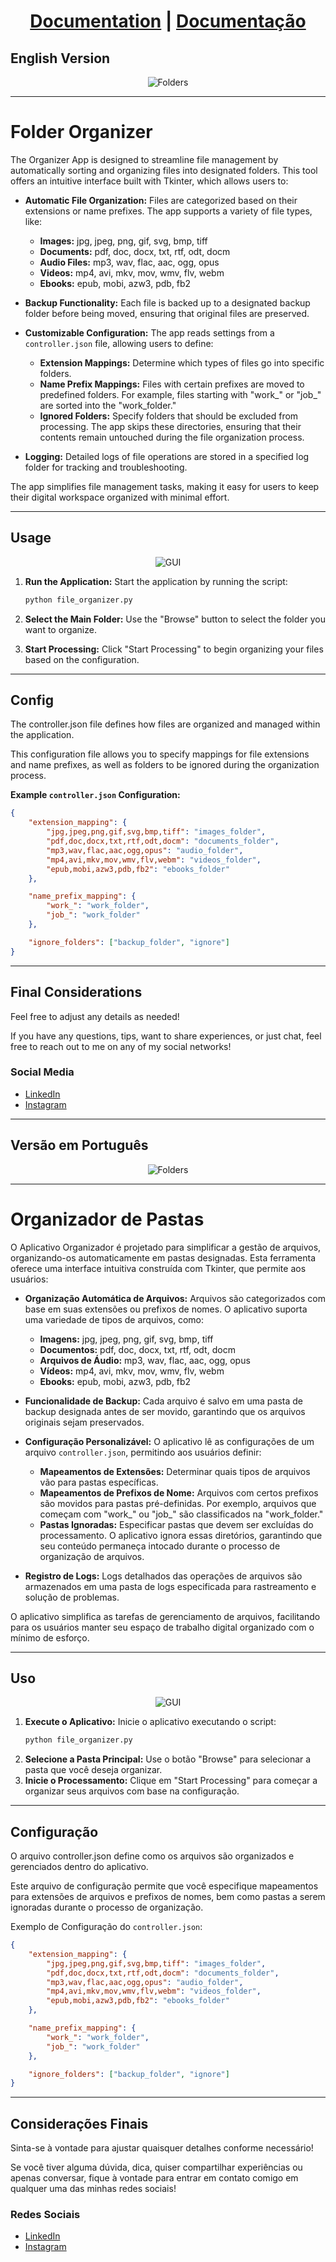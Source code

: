 <h1 align="center"> <a href="#english-version">Documentation</a> | <a href="#versao-em-portugues">Documentação</a> </h1>



## English Version
<a id="english-version"></a>

<p align="center">
  <img src="https://github.com/user-attachments/assets/62bbd0f1-bede-45b8-a7c0-0981b6042749" alt="Folders">
</p>

---

<h1>Folder Organizer</h1>

The Organizer App is designed to streamline file management by automatically sorting and organizing files into designated folders. This tool offers an intuitive interface built with Tkinter, which allows users to:

- **Automatic File Organization:** Files are categorized based on their extensions or name prefixes. The app supports a variety of file types, like:
  - **Images:** jpg, jpeg, png, gif, svg, bmp, tiff
  - **Documents:** pdf, doc, docx, txt, rtf, odt, docm
  - **Audio Files:** mp3, wav, flac, aac, ogg, opus
  - **Videos:** mp4, avi, mkv, mov, wmv, flv, webm
  - **Ebooks:** epub, mobi, azw3, pdb, fb2

- **Backup Functionality:** Each file is backed up to a designated backup folder before being moved, ensuring that original files are preserved.

- **Customizable Configuration:** The app reads settings from a `controller.json` file, allowing users to define:
  - **Extension Mappings:** Determine which types of files go into specific folders.
  - **Name Prefix Mappings:** Files with certain prefixes are moved to predefined folders. For example, files starting with "work_" or "job_" are sorted into the "work_folder."
  - **Ignored Folders:** Specify folders that should be excluded from processing. The app skips these directories, ensuring that their contents remain untouched during the file organization process.

- **Logging:** Detailed logs of file operations are stored in a specified log folder for tracking and troubleshooting.

The app simplifies file management tasks, making it easy for users to keep their digital workspace organized with minimal effort.

---

<h2>Usage</h2>

<p align="center">
  <img src="https://github.com/user-attachments/assets/185f6fa3-aa66-4bdf-8702-696cea9a25e8" alt="GUI">
</p>

1. **Run the Application:**
   Start the application by running the script:
   ```bash
   python file_organizer.py
   ```
   
2. **Select the Main Folder:**
   Use the "Browse" button to select the folder you want to organize.
3. **Start Processing:**
Click "Start Processing" to begin organizing your files based on the configuration.


---

<h2>Config</h2>

The <a href='controller.json' style='text-decoration:none; color:inherit'>controller.json</a> file defines how files are organized and managed within the application. 

This configuration file allows you to specify mappings for file extensions and name prefixes, as well as folders to be ignored during the organization process.

**Example `controller.json` Configuration:**

```json
{
    "extension_mapping": {
        "jpg,jpeg,png,gif,svg,bmp,tiff": "images_folder",
        "pdf,doc,docx,txt,rtf,odt,docm": "documents_folder",
        "mp3,wav,flac,aac,ogg,opus": "audio_folder",
        "mp4,avi,mkv,mov,wmv,flv,webm": "videos_folder",
        "epub,mobi,azw3,pdb,fb2": "ebooks_folder"
    },

    "name_prefix_mapping": {
        "work_": "work_folder",
        "job_": "work_folder"
    },

    "ignore_folders": ["backup_folder", "ignore"]
}

```

---
<h2> Final Considerations </h2>

Feel free to adjust any details as needed!

If you have any questions, tips, want to share experiences, or just chat, feel free to reach out to me on any of my social networks!

<h3>Social Media</h3>
<ul>
    <li>
        <i class="fab fa-linkedin"></i>
        <a href="https://www.linkedin.com/in/fernandofthompson/" target="_blank">
            LinkedIn
        </a>
    </li>
    <li>
        <i class="fab fa-instagram"></i>
        <a href="https://www.instagram.com/f.fthompson/" target="_blank">
            Instagram
        </a>
    </li>
</ul>


---
<a id="versao-em-portugues"></a>
## Versão em Português

<p align="center">
  <img src="https://github.com/user-attachments/assets/62bbd0f1-bede-45b8-a7c0-0981b6042749" alt="Folders">
</p>

---

# Organizador de Pastas

O Aplicativo Organizador é projetado para simplificar a gestão de arquivos, organizando-os automaticamente em pastas designadas. Esta ferramenta oferece uma interface intuitiva construída com Tkinter, que permite aos usuários:

- **Organização Automática de Arquivos:** Arquivos são categorizados com base em suas extensões ou prefixos de nomes. O aplicativo suporta uma variedade de tipos de arquivos, como:
  - **Imagens:** jpg, jpeg, png, gif, svg, bmp, tiff
  - **Documentos:** pdf, doc, docx, txt, rtf, odt, docm
  - **Arquivos de Áudio:** mp3, wav, flac, aac, ogg, opus
  - **Vídeos:** mp4, avi, mkv, mov, wmv, flv, webm
  - **Ebooks:** epub, mobi, azw3, pdb, fb2

- **Funcionalidade de Backup:** Cada arquivo é salvo em uma pasta de backup designada antes de ser movido, garantindo que os arquivos originais sejam preservados.

- **Configuração Personalizável:** O aplicativo lê as configurações de um arquivo `controller.json`, permitindo aos usuários definir:
  - **Mapeamentos de Extensões:** Determinar quais tipos de arquivos vão para pastas específicas.
  - **Mapeamentos de Prefixos de Nome:** Arquivos com certos prefixos são movidos para pastas pré-definidas. Por exemplo, arquivos que começam com "work_" ou "job_" são classificados na "work_folder."
  - **Pastas Ignoradas:** Especificar pastas que devem ser excluídas do processamento. O aplicativo ignora essas diretórios, garantindo que seu conteúdo permaneça intocado durante o processo de organização de arquivos.

- **Registro de Logs:** Logs detalhados das operações de arquivos são armazenados em uma pasta de logs especificada para rastreamento e solução de problemas.

O aplicativo simplifica as tarefas de gerenciamento de arquivos, facilitando para os usuários manter seu espaço de trabalho digital organizado com o mínimo de esforço.

---

## Uso

<p align="center">
  <img src="https://github.com/user-attachments/assets/185f6fa3-aa66-4bdf-8702-696cea9a25e8" alt="GUI">
</p>

1. **Execute o Aplicativo:**
   Inicie o aplicativo executando o script:
   ```bash
   python file_organizer.py
   ```
2. **Selecione a Pasta Principal:**
Use o botão "Browse" para selecionar a pasta que você deseja organizar.
3. **Inicie o Processamento:**
Clique em "Start Processing" para começar a organizar seus arquivos com base na configuração.

---

<h2>Configuração</h2>

O arquivo <a href='controller.json' style='text-decoration:none; color:inherit'>controller.json</a> define como os arquivos são organizados e gerenciados dentro do aplicativo.

Este arquivo de configuração permite que você especifique mapeamentos para extensões de arquivos e prefixos de nomes, bem como pastas a serem ignoradas durante o processo de organização.

Exemplo de Configuração do `controller.json`:

```json
{
    "extension_mapping": {
        "jpg,jpeg,png,gif,svg,bmp,tiff": "images_folder",
        "pdf,doc,docx,txt,rtf,odt,docm": "documents_folder",
        "mp3,wav,flac,aac,ogg,opus": "audio_folder",
        "mp4,avi,mkv,mov,wmv,flv,webm": "videos_folder",
        "epub,mobi,azw3,pdb,fb2": "ebooks_folder"
    },

    "name_prefix_mapping": {
        "work_": "work_folder",
        "job_": "work_folder"
    },

    "ignore_folders": ["backup_folder", "ignore"]
}

```

---
<h2> Considerações Finais </h2>

Sinta-se à vontade para ajustar quaisquer detalhes conforme necessário!

Se você tiver alguma dúvida, dica, quiser compartilhar experiências ou apenas conversar, fique à vontade para entrar em contato comigo em qualquer uma das minhas redes sociais!

<h3>Redes Sociais</h3>
<ul>
    <li>
        <i class="fab fa-linkedin"></i>
        <a href="https://www.linkedin.com/in/fernandofthompson/" target="_blank">
            LinkedIn
        </a>
    </li>
    <li>
        <i class="fab fa-instagram"></i>
        <a href="https://www.instagram.com/f.fthompson/" target="_blank">
            Instagram
        </a>
    </li>
</ul>
